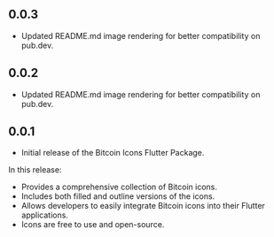 ## 0.0.3

- Updated README.md image rendering for better compatibility on pub.dev.

## 0.0.2

- Updated README.md image rendering for better compatibility on pub.dev.

## 0.0.1

- Initial release of the Bitcoin Icons Flutter Package.

In this release:
- Provides a comprehensive collection of Bitcoin icons.
- Includes both filled and outline versions of the icons.
- Allows developers to easily integrate Bitcoin icons into their Flutter applications.
- Icons are free to use and open-source.